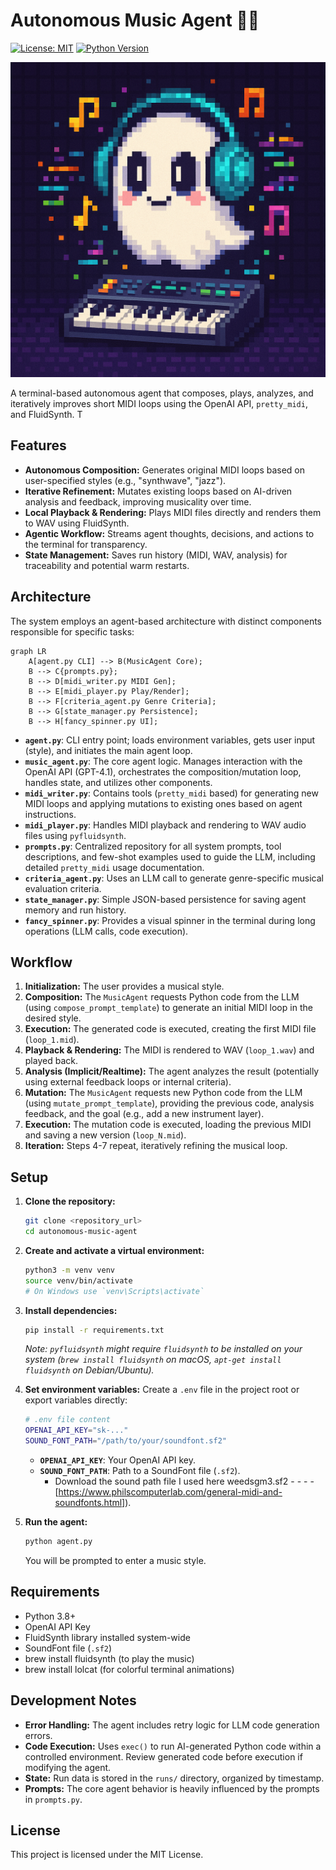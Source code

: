 # Autonomous Music Agent 🎹✨

[![License: MIT](https://img.shields.io/badge/License-MIT-yellow.svg)](https://opensource.org/licenses/MIT)
[![Python Version](https://img.shields.io/badge/python-3.8+-blue.svg)](https://www.python.org/downloads/)

![Agent Mascot](image42.png)

A terminal-based autonomous agent that composes, plays, analyzes, and iteratively improves short MIDI loops using the OpenAI API, `pretty_midi`, and FluidSynth. T

## Features

-   **Autonomous Composition:** Generates original MIDI loops based on user-specified styles (e.g., "synthwave", "jazz").
-   **Iterative Refinement:** Mutates existing loops based on AI-driven analysis and feedback, improving musicality over time.
-   **Local Playback & Rendering:** Plays MIDI files directly and renders them to WAV using FluidSynth.
-   **Agentic Workflow:** Streams agent thoughts, decisions, and actions to the terminal for transparency.
-   **State Management:** Saves run history (MIDI, WAV, analysis) for traceability and potential warm restarts.

## Architecture

The system employs an agent-based architecture with distinct components responsible for specific tasks:

```mermaid
graph LR
    A[agent.py CLI] --> B(MusicAgent Core);
    B --> C{prompts.py};
    B --> D[midi_writer.py MIDI Gen];
    B --> E[midi_player.py Play/Render];
    B --> F[criteria_agent.py Genre Criteria];
    B --> G[state_manager.py Persistence];
    B --> H[fancy_spinner.py UI];
```

-   **`agent.py`**: CLI entry point; loads environment variables, gets user input (style), and initiates the main agent loop.
-   **`music_agent.py`**: The core agent logic. Manages interaction with the OpenAI API (GPT-4.1), orchestrates the composition/mutation loop, handles state, and utilizes other components.
-   **`midi_writer.py`**: Contains tools (`pretty_midi` based) for generating new MIDI loops and applying mutations to existing ones based on agent instructions.
-   **`midi_player.py`**: Handles MIDI playback and rendering to WAV audio files using `pyfluidsynth`.
-   **`prompts.py`**: Centralized repository for all system prompts, tool descriptions, and few-shot examples used to guide the LLM, including detailed `pretty_midi` usage documentation.
-   **`criteria_agent.py`**: Uses an LLM call to generate genre-specific musical evaluation criteria.
-   **`state_manager.py`**: Simple JSON-based persistence for saving agent memory and run history.
-   **`fancy_spinner.py`**: Provides a visual spinner in the terminal during long operations (LLM calls, code execution).

## Workflow

1.  **Initialization:** The user provides a musical style.
2.  **Composition:** The `MusicAgent` requests Python code from the LLM (using `compose_prompt_template`) to generate an initial MIDI loop in the desired style.
3.  **Execution:** The generated code is executed, creating the first MIDI file (`loop_1.mid`).
4.  **Playback & Rendering:** The MIDI is rendered to WAV (`loop_1.wav`) and played back.
5.  **Analysis (Implicit/Realtime):** The agent analyzes the result (potentially using external feedback loops or internal criteria).
6.  **Mutation:** The `MusicAgent` requests new Python code from the LLM (using `mutate_prompt_template`), providing the previous code, analysis feedback, and the goal (e.g., add a new instrument layer).
7.  **Execution:** The mutation code is executed, loading the previous MIDI and saving a new version (`loop_N.mid`).
8.  **Iteration:** Steps 4-7 repeat, iteratively refining the musical loop.

## Setup

1.  **Clone the repository:**
    ```bash
    git clone <repository_url>
    cd autonomous-music-agent
    ```

2.  **Create and activate a virtual environment:**
    ```bash
    python3 -m venv venv
    source venv/bin/activate
    # On Windows use `venv\Scripts\activate`
    ```

3.  **Install dependencies:**
    ```bash
    pip install -r requirements.txt
    ```
    *Note: `pyfluidsynth` might require `fluidsynth` to be installed on your system (`brew install fluidsynth` on macOS, `apt-get install fluidsynth` on Debian/Ubuntu).*

4.  **Set environment variables:** Create a `.env` file in the project root or export variables directly:
    ```bash
    # .env file content
    OPENAI_API_KEY="sk-..."
    SOUND_FONT_PATH="/path/to/your/soundfont.sf2"
    ```
    *   **`OPENAI_API_KEY`**: Your OpenAI API key.
    *   **`SOUND_FONT_PATH`**: Path to a SoundFont file (`.sf2`).
        *   Download the sound path file I used here weedsgm3.sf2 - - - - [https://www.philscomputerlab.com/general-midi-and-soundfonts.html]).

5.  **Run the agent:**
    ```bash
    python agent.py
    ```
    You will be prompted to enter a music style.

## Requirements

-   Python 3.8+
-   OpenAI API Key
-   FluidSynth library installed system-wide
-   SoundFont file (`.sf2`)
-   brew install fluidsynth (to play the music)
-   brew install lolcat (for colorful terminal animations)
## Development Notes

-   **Error Handling:** The agent includes retry logic for LLM code generation errors.
-   **Code Execution:** Uses `exec()` to run AI-generated Python code within a controlled environment. Review generated code before execution if modifying the agent.
-   **State:** Run data is stored in the `runs/` directory, organized by timestamp.
-   **Prompts:** The core agent behavior is heavily influenced by the prompts in `prompts.py`.

## License

This project is licensed under the MIT License. 